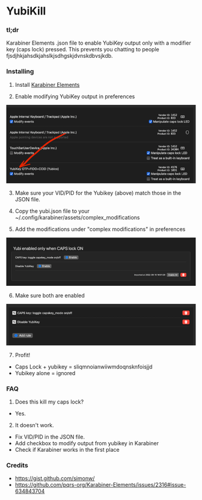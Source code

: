 # YubiKill

### tl;dr 
Karabiner Elements .json file to enable YubiKey output only with a modifier key (caps lock) pressed. This prevents you chatting to people fjsdjhkjahsdkjahslkjsdhgskjdvnskdbvsjkdb.

### Installing

1. Install [Karabiner Elements](https://karabiner-elements.pqrs.org)

2. Enable modifying YubiKey output in preferences

![Modifying YubiKey Output](img/yubi-switch.png)

3. Make sure your VID/PID for the Yubikey (above) match those in the JSON file.

4. Copy the yubi.json file to your ~/.config/karabiner/assets/complex_modifications

5. Add the modifications under "complex modifications" in preferences

![Complex Modifications](img/complex-options.png)

6. Make sure both are enabled

![Options](img/options.png)

7. Profit! 

- Caps Lock + yubikey = sliqmnoianwiiwmdoqnsknfoisjjd
- Yubikey alone = ignored

### FAQ

1. Does this kill my caps lock? 

- Yes.

2. It doesn't work.

- Fix VID/PID in the JSON file.
- Add checkbox to modify output from yubikey in Karabiner
- Check if Karabiner works in the first place

### Credits

- https://gist.github.com/simonw/
- https://github.com/pqrs-org/Karabiner-Elements/issues/2316#issue-634843704

